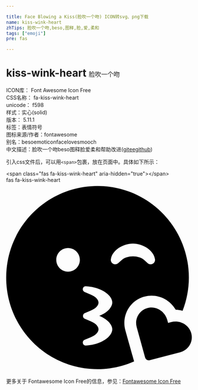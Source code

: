 ```yaml
---

title: Face Blowing a Kiss(脸吹一个吻) ICON转svg、png下载
name: kiss-wink-heart
zhTips: 脸吹一个吻,beso,图释,脸,爱,柔和
tags: ["emoji"]
pre: fas

---
```


# kiss-wink-heart  <small style="font-size: 60%;font-weight: 100">脸吹一个吻</small>


<div class="detail-page">
<p>
<span>
ICON库：
<span class="badge-secondary badge">Font Awesome Icon Free</span> 
</span>
<br/>
<span>
CSS名称：
<span class="badge-secondary badge">fa-kiss-wink-heart</span> 
</span>
<br/>
<span>
unicode：
<span class="badge-secondary badge">f598</span> 
<copy-btn content='f598' btn-title=""></copy-btn>
<copy-btn :content='String.fromCodePoint(parseInt("f598", 16))' btn-title="复制U"></copy-btn>
</span><br/><span>样式：<span class="badge-light badge">实心(solid)</span></span>
<br/>
<span>
版本：
<span class="badge-secondary badge">5.11.1</span> 
</span><br/><span>标签：<span class="badge-light badge"><router-link to="/tags/emoji.html">表情符号</router-link></span></span>
<br/>
<span>图标来源/作者：<span class="badge-light badge">fontawesome</span></span> 
<br/>
<span>别名：<span class="badge-light badge">beso</span><span class="badge-light badge">emoticon</span><span class="badge-light badge">face</span><span class="badge-light badge">love</span><span class="badge-light badge">smooch</span></span><br/><span class="zh-detail">中文描述：<span class="badge-primary badge">脸吹一个吻</span><span class="badge-primary badge">beso</span><span class="badge-primary badge">图释</span><span class="badge-primary badge">脸</span><span class="badge-primary badge">爱</span><span class="badge-primary badge">柔和</span><span class="help-link"><span>帮助改进</span>(<a href="https://gitee.com/liuwave/icon-helper/edit/master/json/fontawesome/solid/kiss-wink-heart.json" target="_blank" rel="noopener noreferrer">gitee</a><a href="https://github.com/liuwave/icon-helper/edit/master/json/fontawesome/solid/kiss-wink-heart.json" target="_blank" rel="noopener noreferrer">github</a></span>)</span><br/>
</p>
</div>
<div class="alert alert-dark">
  <i class="fas fa-kiss-wink-heart fa-xs"></i>
  <i class="fas fa-kiss-wink-heart fa-sm"></i>
  <i class="fas fa-kiss-wink-heart fa-lg"></i>
  <i class="fas fa-kiss-wink-heart fa-2x"></i>
  <i class="fas fa-kiss-wink-heart fa-3x"></i>
  <i class="fas fa-kiss-wink-heart fa-5x"></i>
  <i class="fas fa-kiss-wink-heart fa-7x"></i>
</div>
<div>
  <p>引入css文件后，可以用<code>&lt;span&gt;</code>包裹，放在页面中。具体如下所示：    
  </p>
  <div class="alert alert-primary" style="font-size: 14px">
    &lt;span class="fas fa-kiss-wink-heart" aria-hidden="true"&gt;&lt;/span&gt;
    <copy-btn content='<span class="fas fa-kiss-wink-heart" aria-hidden="true"></span>'></copy-btn>
  </div>
  <div class="alert alert-secondary">
    <i class="fas fa-kiss-wink-heart"
    style="font-size: 24px"
    aria-hidden="true"></i> fas fa-kiss-wink-heart
    <copy-btn content="fas fa-kiss-wink-heart" btn-title="复制图标名称"></copy-btn>
  </div>
</div>
<div id="svg" class="svg-wrap">
<svg xmlns="http://www.w3.org/2000/svg" viewBox="0 0 504 512"><path d="M501.1 402.5c-8-20.8-31.5-31.5-53.1-25.9l-8.4 2.2-2.3-8.4c-5.9-21.4-27-36.5-49-33-25.2 4-40.6 28.6-34 52.6l22.9 82.6c1.5 5.3 7 8.5 12.4 7.1l83-21.5c24.1-6.3 37.7-31.8 28.5-55.7zm-177.6-4c-5.6-20.3-2.3-42 9-59.7 29.7-46.3 98.7-45.5 127.8 4.3 6.4.1 12.6 1.4 18.6 2.9 10.9-27.9 17.1-58.2 17.1-90C496 119 385 8 248 8S0 119 0 256s111 248 248 248c35.4 0 68.9-7.5 99.4-20.9-.3-.7-23.9-84.6-23.9-84.6zM168 240c-17.7 0-32-14.3-32-32s14.3-32 32-32 32 14.3 32 32-14.3 32-32 32zm120 156c0 19.2-28.7 41.5-71.5 44-8.5.8-12.1-11.8-3.6-15.4l17-7.2c13-5.5 20.8-13.5 20.8-21.5s-7.8-16-20.8-21.5l-17-7.2c-6-2.5-5.7-12.3 0-14.8l17-7.2c13-5.5 20.8-13.5 20.8-21.5s-7.8-16-20.8-21.5l-17-7.2c-8.8-3.7-4.6-16.6 3.6-15.4 42.8 2.5 71.5 24.8 71.5 44 0 13-13.4 27.3-35.2 36C274.6 368.7 288 383 288 396zm16-179c-8.3 7.4-21.6.4-19.8-10.8 4-25.2 34.2-42.1 59.9-42.1S400 181 404 206.2c1.7 11.1-11.3 18.3-19.8 10.8l-9.5-8.5c-14.8-13.2-46.2-13.2-61 0L304 217z"/></svg>
</div>
<detail full-name='fa-kiss-wink-heart'></detail>
    
<div><p>更多关于  Fontawesome Icon Free的信息，参见：<a target="_blank" href="https://iconhelper.cn/fontawesome.html">Fontawesome Icon Free</a>
</p></div>
